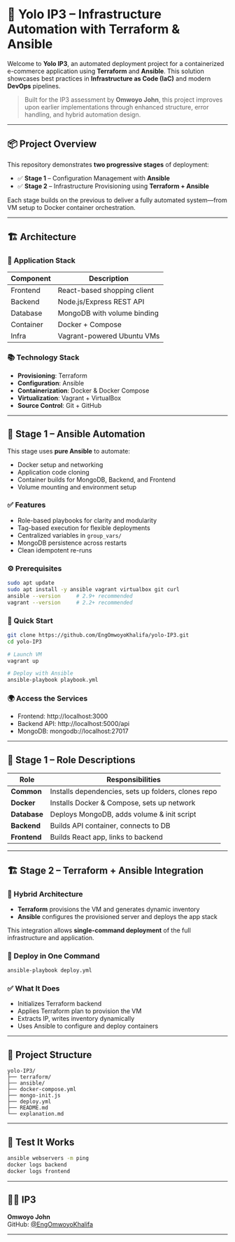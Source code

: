 # 🚀 Yolo IP3 – Infrastructure Automation with Terraform & Ansible

Welcome to **Yolo IP3**, an automated deployment project for a containerized e-commerce application using **Terraform** and **Ansible**. This solution showcases best practices in **Infrastructure as Code (IaC)** and modern **DevOps** pipelines.

> Built for the IP3 assessment by **Omwoyo John**, this project improves upon earlier implementations through enhanced structure, error handling, and hybrid automation design.

---

## 📦 Project Overview

This repository demonstrates **two progressive stages** of deployment:

- ✅ **Stage 1** – Configuration Management with **Ansible**
- ✅ **Stage 2** – Infrastructure Provisioning using **Terraform + Ansible**

Each stage builds on the previous to deliver a fully automated system—from VM setup to Docker container orchestration.

---

## 🏗️ Architecture

### 🔧 Application Stack

| Component | Description                  |
|-----------|------------------------------|
| Frontend  | React-based shopping client  |
| Backend   | Node.js/Express REST API     |
| Database  | MongoDB with volume binding  |
| Container | Docker + Compose             |
| Infra     | Vagrant-powered Ubuntu VMs   |

### 📚 Technology Stack

- **Provisioning**: Terraform
- **Configuration**: Ansible
- **Containerization**: Docker & Docker Compose
- **Virtualization**: Vagrant + VirtualBox
- **Source Control**: Git + GitHub

---

## 🎯 Stage 1 – Ansible Automation

This stage uses **pure Ansible** to automate:

- Docker setup and networking
- Application code cloning
- Container builds for MongoDB, Backend, and Frontend
- Volume mounting and environment setup

### ✅ Features

- Role-based playbooks for clarity and modularity
- Tag-based execution for flexible deployments
- Centralized variables in `group_vars/`
- MongoDB persistence across restarts
- Clean idempotent re-runs

### ⚙️ Prerequisites

```bash
sudo apt update
sudo apt install -y ansible vagrant virtualbox git curl
ansible --version     # 2.9+ recommended
vagrant --version     # 2.2+ recommended
```

### 🚀 Quick Start

```bash
git clone https://github.com/EngOmwoyoKhalifa/yolo-IP3.git
cd yolo-IP3

# Launch VM
vagrant up

# Deploy with Ansible
ansible-playbook playbook.yml
```

### 🌍 Access the Services

- Frontend: http://localhost:3000  
- Backend API: http://localhost:5000/api  
- MongoDB: mongodb://localhost:27017

---

## 📁 Stage 1 – Role Descriptions

| Role        | Responsibilities |
|-------------|------------------|
| **Common**  | Installs dependencies, sets up folders, clones repo |
| **Docker**  | Installs Docker & Compose, sets up network |
| **Database**| Deploys MongoDB, adds volume & init script |
| **Backend** | Builds API container, connects to DB |
| **Frontend**| Builds React app, links to backend |

---

## 🏗️ Stage 2 – Terraform + Ansible Integration

### 🔄 Hybrid Architecture

- **Terraform** provisions the VM and generates dynamic inventory
- **Ansible** configures the provisioned server and deploys the app stack

This integration allows **single-command deployment** of the full infrastructure and application.

### 🚀 Deploy in One Command

```bash
ansible-playbook deploy.yml
```

### ✅ What It Does

- Initializes Terraform backend
- Applies Terraform plan to provision the VM
- Extracts IP, writes inventory dynamically
- Uses Ansible to configure and deploy containers

---

## 📂 Project Structure

```
yolo-IP3/
├── terraform/
├── ansible/
├── docker-compose.yml
├── mongo-init.js
├── deploy.yml
├── README.md
└── explanation.md
```

---

## 🧪 Test It Works

```bash
ansible webservers -m ping
docker logs backend
docker logs frontend
```

---

## 👨‍💻 IP3 

**Omwoyo John**  
GitHub: [@EngOmwoyoKhalifa](https://github.com/EngOmwoyoKhalifa)

---

